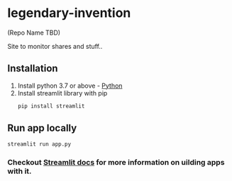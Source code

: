 # legendary-invention
 (Repo Name TBD)
 
 Site to monitor shares and stuff..

## Installation
1. Install python 3.7 or above - [Python](https://www.python.org/downloads/)
2. Install streamlit library with pip
    ``` bash
    pip install streamlit
    ```

## Run app locally
``` bash
streamlit run app.py
```

### Checkout [Streamlit docs](https://docs.streamlit.io/) for more information on uilding apps with it.
